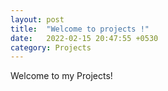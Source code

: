 ```yaml
---
layout: post
title:  "Welcome to projects !"
date:   2022-02-15 20:47:55 +0530
category: Projects
---
```


Welcome to my Projects!